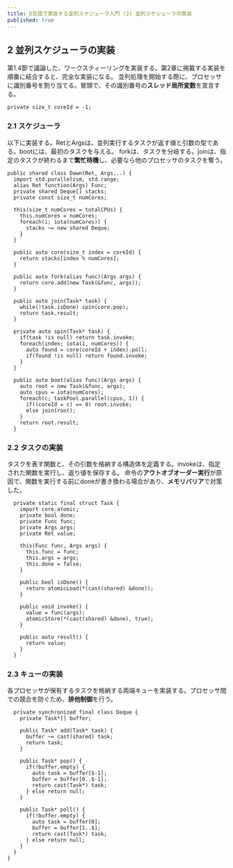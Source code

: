 ```yaml
---
title: D言語で実装する並列スケジューラ入門 (2) 並列スケジューラの実装
published: true
---
```

## 2 並列スケジューラの実装

第1.4節で議論した、ワークスティーリングを実装する。第2章に掲載する実装を順番に結合すると、完全な実装になる。
並列処理を開始する際に、プロセッサに識別番号を割り当てる。冒頭で、その識別番号の**スレッド局所変数**を宣言する。

```dlang
private size_t coreId = -1;
```

### 2.1 スケジューラ

以下に実装する。RetとArgsは、並列実行するタスクが返す値と引数の型である。bootには、最初のタスクを与える。
forkは、タスクを分岐する。joinは、指定のタスクが終わるまで**繁忙待機**し、必要なら他のプロセッサのタスクを奪う。

```dlang
public shared class Dawn(Ret, Args...) {
  import std.parallelism, std.range;
  alias Ret function(Args) Func;
  private shared Deque[] stacks;
  private const size_t numCores;

  this(size_t numCores = totalCPUs) {
    this.numCores = numCores;
    foreach(i; iota(numCores)) {
      stacks ~= new shared Deque;
    }
  }

  public auto core(size_t index = coreId) {
    return stacks[index % numCores];
  }

  public auto fork(alias func)(Args args) {
    return core.add(new Task(&func, args));
  }

  public auto join(Task* task) {
    while(!task.isDone) spin(core.pop);
    return task.result;
  }

  private auto spin(Task* task) {
    if(task !is null) return task.invoke;
    foreach(index; iota(1, numCores)) {
      auto found = core(coreId + index).poll;
      if(found !is null) return found.invoke;
    }
  }

  public auto boot(alias func)(Args args) {
    auto root = new Task(&func, args);
    auto cpus = iota(numCores);
    foreach(c; taskPool.parallel(cpus, 1)) {
      if((coreId = c) == 0) root.invoke;
      else join(root);
    }
    return root.result;
  }
```

### 2.2 タスクの実装

タスクを表す関数と、その引数を格納する構造体を定義する。invokeは、指定された関数を実行し、返り値を保存する。
命令の**アウトオブオーダー実行**が原因で、関数を実行する前にdoneが書き換わる場合があり、**メモリバリア**で対策した。

```dlang
  private static final struct Task {
    import core.atomic;
    private bool done;
    private Func func;
    private Args args;
    private Ret value;

    this(Func func, Args args) {
      this.func = func;
      this.args = args;
      this.done = false;
    }

    public bool isDone() {
      return atomicLoad(*(cast(shared) &done));
    }

    public void invoke() {
      value = func(args);
      atomicStore(*(cast(shared) &done), true);
    }

    public auto result() {
      return value;
    }
  }
```

### 2.3 キューの実装

各プロセッサが保有するタスクを格納する両端キューを実装する。プロセッサ間での競合を防ぐため、**排他制御**を行う。

```dlang
  private synchronized final class Deque {
    private Task*[] buffer;

    public Task* add(Task* task) {
      buffer ~= cast(shared) task;
      return task;
    }

    public Task* pop() {
      if(!buffer.empty) {
        auto task = buffer[$-1];
        buffer = buffer[0..$-1];
        return cast(Task*) task;
      } else return null;
    }

    public Task* poll() {
      if(!buffer.empty) {
        auto task = buffer[0];
        buffer = buffer[1..$];
        return cast(Task*) task;
      } else return null;
    }
  }
}
```

